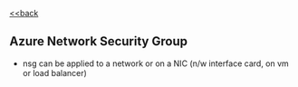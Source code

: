 [<<back](index.md)
## Azure Network Security Group

* nsg can be applied to a network or on a NIC (n/w interface card, on vm or load balancer)

